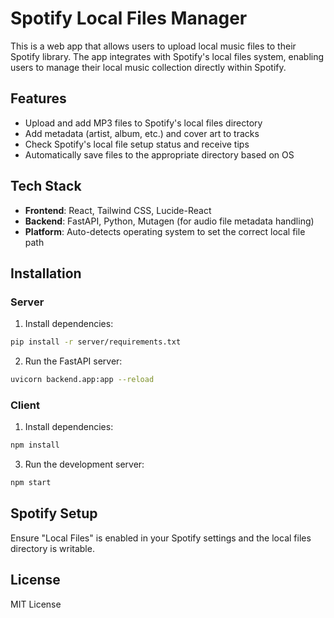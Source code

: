 # Spotify Local Files Manager

This is a web app that allows users to upload local music files to their Spotify library. The app integrates with Spotify's local files system, enabling users to manage their local music collection directly within Spotify.

## Features
- Upload and add MP3 files to Spotify's local files directory
- Add metadata (artist, album, etc.) and cover art to tracks
- Check Spotify's local file setup status and receive tips
- Automatically save files to the appropriate directory based on OS

## Tech Stack
- **Frontend**: React, Tailwind CSS, Lucide-React
- **Backend**: FastAPI, Python, Mutagen (for audio file metadata handling)
- **Platform**: Auto-detects operating system to set the correct local file path

## Installation

### Server
1. Install dependencies:
```bash
pip install -r server/requirements.txt
```

2. Run the FastAPI server:
```bash
uvicorn backend.app:app --reload
```


### Client
1. Install dependencies:
```bash
npm install
```


3. Run the development server:
```bash
npm start
```


## Spotify Setup
Ensure "Local Files" is enabled in your Spotify settings and the local files directory is writable.

## License
MIT License
